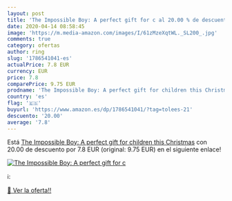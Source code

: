 ```yaml
---
layout: post
title: 'The Impossible Boy: A perfect gift for c al 20.00 % de descuento'
date: 2020-04-14 08:58:45
image: 'https://m.media-amazon.com/images/I/61zMzeXqtWL._SL200_.jpg'
comments: true
category: ofertas
author: ring
slug: '1786541041-es'
actualPrice: 7.8 EUR
currency: EUR
price: 7.8
comparePrice: 9.75 EUR
prodname: 'The Impossible Boy: A perfect gift for children this Christmas'
country: 'es'
flag: '🇪🇸'
buyurl: 'https://www.amazon.es/dp/1786541041/?tag=tolees-21'
descuento: '20.00'
average: '7.8'
---
```


Está [The Impossible Boy: A perfect gift for children this Christmas](https://www.amazon.es/dp/1786541041/?tag=tolees-21) con 20.00 de descuento por 7.8 EUR (original: 9.75 EUR) en el siguiente enlace!

[![The Impossible Boy: A perfect gift for c](https://m.media-amazon.com/images/I/61zMzeXqtWL._SL200_.jpg)](https://www.amazon.es/dp/1786541041/?tag=tolees-21)

ℹ️:


[🛒 Ver la oferta!!](https://www.amazon.es/dp/1786541041/?tag=tolees-21)
